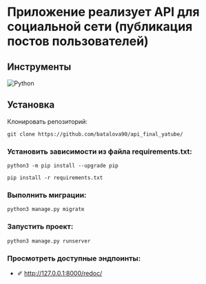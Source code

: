 # Приложение реализует API для социальной сети (публикация постов пользователей) #

## Инструменты ##
[<img align="left" alt="Python" src="https://img.shields.io/badge/python-%2314354C.svg?style=for-the-badse&logo=python&logoColor=yellow" />](https://www.python.org/)
<br/>

## Установка ##

Клонировать репозиторий:
```shell
git clone https://github.com/batalova90/api_final_yatube/
```
### Установить зависимости из файла requirements.txt: ###
```shell
python3 -m pip install --upgrade pip
```
```shell
pip install -r requirements.txt
```
### Выполнить миграции: ###
```shell
python3 manage.py migrate
```
### Запустить проект: ###
```shell
python3 manage.py runserver
```
### Просмотреть доступные эндпоинты: ###
- ✐ http://127.0.0.1:8000/redoc/
